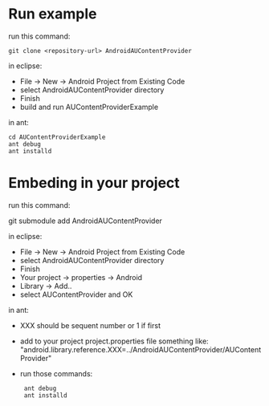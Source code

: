 # Run example

run this command:

    git clone <repository-url> AndroidAUContentProvider
    
in eclipse:
 * File -> New -> Android Project from Existing Code
 * select AndroidAUContentProvider directory
 * Finish
 * build and run AUContentProviderExample

in ant:

   	cd AUContentProviderExample
   	ant debug
   	ant installd

# Embeding in your project

run this command:

   git submodule add <repository-url> AndroidAUContentProvider

in eclipse:
 * File -> New -> Android Project from Existing Code
 * select AndroidAUContentProvider directory
 * Finish
 * Your project -> properties -> Android
 * Library -> Add..
 * select AUContentProvider and OK

in ant:

 * XXX should be sequent number or 1 if first
 * add to your project project.properties file something like: "android.library.reference.XXX=../AndroidAUContentProvider/AUContentProvider"
 * run those commands:
 
		ant debug
		ant installd


